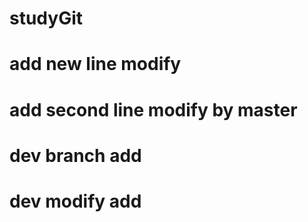 # studyGit
# add new line modify
# add second line modify by master
# dev branch add
# dev modify add
